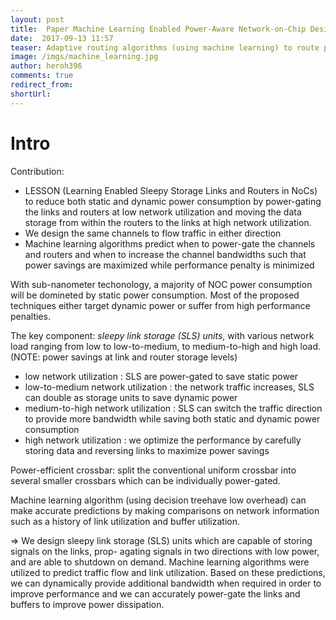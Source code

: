 ```yaml
---
layout: post
title:  Paper Machine Learning Enabled Power-Aware Network-on-Chip Design
date:  2017-09-13 11:57
teaser: Adaptive routing algorithms (using machine learning) to route packets from source to destination through non-power-gated (possibly longer) paths. 
image: /imgs/machine_learning.jpg
author: heroh396
comments: true
redirect_from:
shortUrl: 
---
```


# Intro

Contribution:

- LESSON (Learning Enabled Sleepy Storage Links and Routers in NoCs) to reduce both static and dynamic power consumption by power-gating the links and routers at low network utilization and moving the data storage from within the routers to the links at high network utilization.
- We design the same channels to flow traffic in either direction
- Machine learning algorithms predict when to power-gate the channels and routers and when to increase the channel bandwidths such that power savings are maximized while performance penalty is minimized

With sub-nanometer techonology, a majority of NOC power consumption will be
domineted by static power consumption. Most of the proposed techniques either
target dynamic power or suffer from high performance penalties.

The key component: _sleepy link storage (SLS) units_, with various network load ranging from low to low-to-medium, to medium-to-high and high load. (NOTE: power savings at link and router storage levels)

- low network utilization			 : SLS are power-gated to save static power
- low-to-medium network utilization  : the network traffic increases, SLS can double as storage units to save dynamic power
- medium-to-high network utilization : SLS can switch the traffic direction to provide more bandwidth while saving both static and dynamic power consumption
- high network utilization			 : we optimize the performance by carefully storing data and reversing links to maximize power savings

Power-efficient crossbar: split the conventional uniform crossbar into several smaller crossbars which can be individually power-gated.

Machine learning algorithm (using decision treehave low overhead) can make accurate predictions by making comparisons on network information such as a history of link utilization and buffer utilization.

=> We design sleepy link storage (SLS) units which are capable of storing signals on the links, prop- agating signals in two directions with low power, and are able to shutdown on demand. Machine learning algorithms were utilized to predict traffic flow and link utilization. Based on these predictions, we can dynamically provide additional bandwidth when required in order to improve performance and we can accurately power-gate the links and buffers to improve power dissipation.


